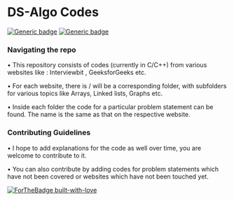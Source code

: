 # DS-Algo Codes

[![Generic badge](https://img.shields.io/badge/DATA-STRUCTURES-BLUE.svg)](https://shields.io/)
[![Generic badge](https://img.shields.io/badge/ALGORITHMIC-THINKING-<BLUE>.svg)](https://shields.io/)


### Navigating the repo
• This repository consists of codes (currently in C/C++) from various websites like : Interviewbit , GeeksforGeeks etc. 

• For each website, there is / will be a corresponding folder, with subfolders for various topics like Arrays, Linked lists, Graphs etc.

• Inside each folder the code for a particular problem statement can be found. The name is the same as that on the respective website.

### Contributing Guidelines 

• I hope to add explanations for the code as well over time, you are welcome to contribute to it.

• You can also contribute by adding codes for problem statements which have not been covered or websites which have not been touched yet.



[![ForTheBadge built-with-love](http://ForTheBadge.com/images/badges/built-with-love.svg)](https://GitHub.com/Naereen/)
